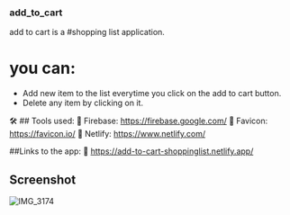 ### add_to_cart
add to cart is a #shopping list application.
# you can:
- Add new item to the list everytime you click on the add to cart button.
- Delete any item by clicking on it.

🛠 ## Tools used:
🔗 Firebase: https://firebase.google.com/
🔗 Favicon: https://favicon.io/
🔗 Netlify: https://www.netlify.com/

##Links to the app:
🔗 https://add-to-cart-shoppinglist.netlify.app/

## Screenshot
![IMG_3174](https://github.com/SaraAlAwad/add_to_cart/assets/20957912/dd5b2dca-d86e-44ec-a567-6f21d98c4596)
